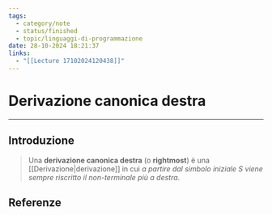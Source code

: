 ```yaml
---
tags:
  - category/note
  - status/finished
  - topic/linguaggi-di-programmazione
date: 28-10-2024 18:21:37
links:
  - "[[Lecture 17102024120438]]"
---
```

# Derivazione canonica destra
---
## Introduzione
> Una **derivazione canonica destra** (o **rightmost**) è una [[Derivazione|derivazione]] in cui _a partire dal simbolo iniziale $S$ viene sempre riscritto il non-terminale più a destra_.

## Referenze